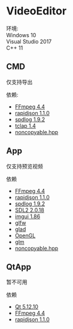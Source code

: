 # VideoEditor
 
环境:   
Windows 10  
Visual Studio 2017  
C++ 11  

## CMD
仅支持导出

依赖:   
* [FFmpeg 4.4](https://www.ffmpeg.org/)
* [rapidjson 1.1.0](https://github.com/Tencent/rapidjson)
* [spdlog 1.9.2](https://github.com/gabime/spdlog)
* [tclap 1.4](http://tclap.sourceforge.net/)
* [noncopyable.hpp](https://www.boost.org/doc/libs/1_50_0/boost/noncopyable.hpp)

## App
仅支持预览视频

依赖
* [FFmpeg 4.4](https://www.ffmpeg.org/)
* [rapidjson 1.1.0](https://github.com/Tencent/rapidjson)
* [spdlog 1.9.2](https://github.com/gabime/spdlog)
* [SDL2 2.0.18](https://www.libsdl.org/)
* [imgui 1.86](https://github.com/ocornut/imgui)
* [glfw](glfw)
* [glad](https://github.com/Dav1dde/glad)
* [OpenGL]()
* [glm](https://github.com/g-truc/glm)
* [noncopyable.hpp](https://www.boost.org/doc/libs/1_50_0/boost/noncopyable.hpp)

## QtApp
暂不可用

依赖  
* [Qt 5.12.10](https://www.qt.io/)
* [FFmpeg 4.4](https://www.ffmpeg.org/)
* [rapidjson 1.1.0](https://github.com/Tencent/rapidjson)